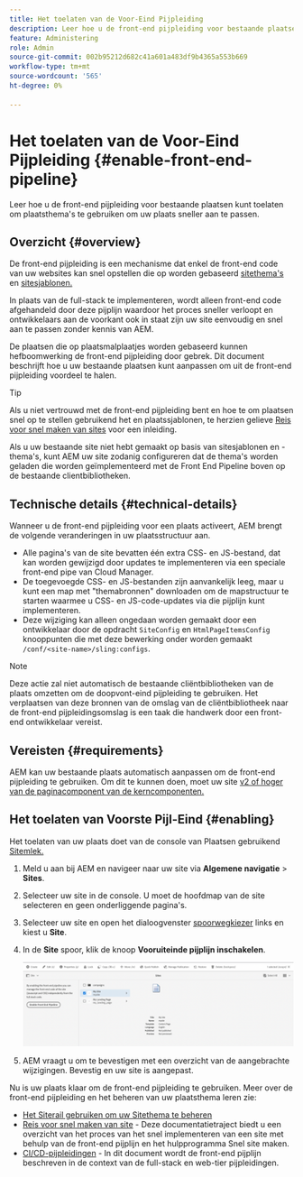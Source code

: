 ```yaml
---
title: Het toelaten van de Voor-Eind Pijpleiding
description: Leer hoe u de front-end pijpleiding voor bestaande plaatsen kunt toelaten om plaatsthema's te gebruiken om uw plaats sneller aan te passen.
feature: Administering
role: Admin
source-git-commit: 002b95212d682c41a601a483df9b4365a553b669
workflow-type: tm+mt
source-wordcount: '565'
ht-degree: 0%

---
```



# Het toelaten van de Voor-Eind Pijpleiding {#enable-front-end-pipeline}

Leer hoe u de front-end pijpleiding voor bestaande plaatsen kunt toelaten om plaatsthema&#39;s te gebruiken om uw plaats sneller aan te passen.

## Overzicht {#overview}

De front-end pijpleiding is een mechanisme dat enkel de front-end code van uw websites kan snel opstellen die op worden gebaseerd [sitethema&#39;s](site-themes.md) en [sitesjablonen.](site-templates.md)

In plaats van de full-stack te implementeren, wordt alleen front-end code afgehandeld door deze pijplijn waardoor het proces sneller verloopt en ontwikkelaars aan de voorkant ook in staat zijn uw site eenvoudig en snel aan te passen zonder kennis van AEM.

De plaatsen die op plaatsmalplaatjes worden gebaseerd kunnen hefboomwerking de front-end pijpleiding door gebrek. Dit document beschrijft hoe u uw bestaande plaatsen kunt aanpassen om uit de front-end pijpleiding voordeel te halen.

>[!TIP]
>
>Als u niet vertrouwd met de front-end pijpleiding bent en hoe te om plaatsen snel op te stellen gebruikend het en plaatssjablonen, te herzien gelieve [Reis voor snel maken van sites](/help/journey-sites/quick-site/overview.md) voor een inleiding.

Als u uw bestaande site niet hebt gemaakt op basis van sitesjablonen en -thema&#39;s, kunt AEM uw site zodanig configureren dat de thema&#39;s worden geladen die worden geïmplementeerd met de Front End Pipeline boven op de bestaande clientbibliotheken.

## Technische details {#technical-details}

Wanneer u de front-end pijpleiding voor een plaats activeert, AEM brengt de volgende veranderingen in uw plaatsstructuur aan.

* Alle pagina&#39;s van de site bevatten één extra CSS- en JS-bestand, dat kan worden gewijzigd door updates te implementeren via een speciale front-end pipe van Cloud Manager.
* De toegevoegde CSS- en JS-bestanden zijn aanvankelijk leeg, maar u kunt een map met &quot;themabronnen&quot; downloaden om de mapstructuur te starten waarmee u CSS- en JS-code-updates via die pijplijn kunt implementeren.
* Deze wijziging kan alleen ongedaan worden gemaakt door een ontwikkelaar door de opdracht `SiteConfig` en `HtmlPageItemsConfig` knooppunten die met deze bewerking onder worden gemaakt `/conf/<site-name>/sling:configs`.

>[!NOTE]
>
>Deze actie zal niet automatisch de bestaande cliëntbibliotheken van de plaats omzetten om de doopvont-eind pijpleiding te gebruiken. Het verplaatsen van deze bronnen van de omslag van de cliëntbibliotheek naar de front-end pijpleidingsomslag is een taak die handwerk door een front-end ontwikkelaar vereist.

## Vereisten {#requirements}

AEM kan uw bestaande plaats automatisch aanpassen om de front-end pijpleiding te gebruiken. Om dit te kunnen doen, moet uw site [v2 of hoger van de paginacomponent van de kerncomponenten.](https://experienceleague.adobe.com/docs/experience-manager-core-components/using/components/page.html)

## Het toelaten van Voorste Pijl-Eind {#enabling}

Het toelaten van uw plaats doet van de console van Plaatsen gebruikend [Sitemlek.](site-rail.md)

1. Meld u aan bij AEM en navigeer naar uw site via **Algemene navigatie** > **Sites**.
1. Selecteer uw site in de console. U moet de hoofdmap van de site selecteren en geen onderliggende pagina&#39;s.
1. Selecteer uw site en open het dialoogvenster [spoorwegkiezer](/help/sites-cloud/authoring/getting-started/basic-handling.md#rail-selector) links en kiest u **Site**.
1. In de **Site** spoor, klik de knoop **Vooruiteinde pijplijn inschakelen**.

   ![Pijpleiding aan de voorzijde inschakelen](/help/sites-cloud/administering/assets/enable-front-end-pipeline.png)

1. AEM vraagt u om te bevestigen met een overzicht van de aangebrachte wijzigingen. Bevestig en uw site is aangepast.

Nu is uw plaats klaar om de front-end pijpleiding te gebruiken. Meer over de front-end pijpleiding en het beheren van uw plaatsthema leren zie:

* [Het Siterail gebruiken om uw Sitethema te beheren](site-rail.md)
* [Reis voor snel maken van site](/help/journey-sites/quick-site/overview.md) - Deze documentatietraject biedt u een overzicht van het proces van het snel implementeren van een site met behulp van de front-end pijplijn en het hulpprogramma Snel site maken.
* [CI/CD-pijpleidingen](/help/implementing/cloud-manager/configuring-pipelines/introduction-ci-cd-pipelines.md#front-end) - In dit document wordt de front-end pijplijn beschreven in de context van de full-stack en web-tier pijpleidingen.
